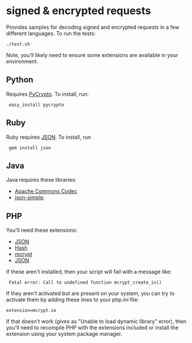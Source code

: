 signed & encrypted requests
===========================

Provides samples for decoding signed and encrypted requests in a few different
languages. To run the tests:

    ./test.sh

Note, you'll likely need to ensure some extensions are available in your
environment.


Python
------

Requires [PyCrypto](http://www.dlitz.net/software/pycrypto/). To install, run:

     easy_install pycrypto

Ruby
----

Ruby requires [JSON](http://flori.github.com/json). To install, run

     gem install json

Java
----

Java requires these libraries:

* [Apache Commons Codec](http://commons.apache.org/codec/)
* [json-simple](http://code.google.com/p/json-simple/).

PHP
---

You'll need these extensions:

* [JSON](http://php.net/json)
* [Hash](http://php.net/hash)
* [mcrypt](http://php.net/mcrypt)
* [JSON](http://php.net/json)

If these aren't installed, then your script will fail with a message like:

     Fatal error: Call to undefined function mcrypt_create_iv()

If they aren't activated but are present on your system, you can try to
activate them by adding these lines to your php.ini file:

    extension=mcrypt.so

If that doesn't work (gives as "Unable to load dynamic library" error), then
you'll need to recompile PHP with the extensions included or install the
extension using your system package manager.
